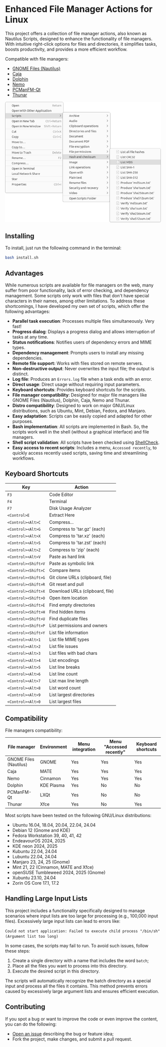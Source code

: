 # Enhanced File Manager Actions for Linux

This project offers a collection of file manager actions, also known as Nautilus Scripts, designed to enhance the functionality of file managers. With intuitive right-click options for files and directories, it simplifies tasks, boosts productivity, and provides a more efficient workflow.

Compatible with file managers:

- [GNOME Files (Nautilus)](https://gitlab.gnome.org/GNOME/nautilus)
- [Caja](https://github.com/mate-desktop/caja)
- [Dolphin](https://github.com/KDE/dolphin)
- [Nemo](https://github.com/linuxmint/nemo)
- [PCManFM-Qt](https://github.com/lxqt/pcmanfm-qt)
- [Thunar](https://gitlab.xfce.org/xfce/thunar)

![screenshot](.assets/screenshot.png)

## Installing

To install, just run the following command in the terminal:

```sh
bash install.sh
```

## Advantages

While numerous scripts are available for file managers on the web, many suffer from poor functionality, lack of error checking, and dependency management. Some scripts only work with files that don't have special characters in their names, among other limitations. To address these shortcomings, I have developed my own set of scripts, which offer the following advantages:

- **Parallel task execution**: Processes multiple files simultaneously. Very fast!
- **Progress dialog**: Displays a progress dialog and allows interruption of tasks at any time.
- **Status notifications**: Notifies users of dependency errors and MIME types.
- **Dependency management**: Prompts users to install any missing dependencies.
- **Remote file support:** Works with files stored on remote servers.
- **Non-destructive output**: Never overwrites the input file; the output is distinct.
- **Log file**: Produces an `Errors.log` file when a task ends with an error.
- **Direct usage**: Direct usage without requiring input parameters.
- **Keyboard shortcuts**: Provides keyboard shortcuts for the scripts.
- **File manager compatibility**: Designed for major file managers like GNOME Files (Nautilus), Dolphin, Caja, Nemo and Thunar.
- **Distro compatibility**: Designed to work on major GNU/Linux distributions, such as Ubuntu, Mint, Debian, Fedora, and Manjaro.
- **Easy adaptation**: Scripts can be easily copied and adapted for other purposes.
- **Bash implementation**: All scripts are implemented in Bash. So, the scripts work well in the shell (without a graphical interface) and file managers.
- **Shell script validation**: All scripts have been checked using [ShellCheck](https://github.com/koalaman/shellcheck).
- **Easy access to recent scripts**: Includes a menu, `Accessed recently`, to quickly access recently used scripts, saving time and streamlining workflows.

## Keyboard Shortcuts

| Key                 | Action                           |
| ------------------- | -------------------------------- |
| `F3`                | Code Editor                      |
| `F4`                | Terminal                         |
| `F7`                | Disk Usage Analyzer              |
| `<Control>E`        | Extract Here                     |
| `<Control><Alt>C`   | Compress...                      |
| `<Control><Alt>G`   | Compress to 'tar.gz' (each)      |
| `<Control><Alt>X`   | Compress to 'tar.xz' (each)      |
| `<Control><Alt>S`   | Compress to 'tar.zst' (each)     |
| `<Control><Alt>Z`   | Compress to 'zip' (each)         |
| `<Control><Alt>V`   | Paste as hard link               |
| `<Control><Shift>V` | Paste as symbolic link           |
| `<Control><Shift>C` | Compare items                    |
| `<Control><Shift>G` | Git clone URLs (clipboard, file) |
| `<Control><Shift>R` | Git reset and pull               |
| `<Control><Shift>X` | Download URLs (clipboard, file)  |
| `<Control><Shift>O` | Open item location               |
| `<Control><Shift>E` | Find empty directories           |
| `<Control><Shift>H` | Find hidden items                |
| `<Control><Shift>U` | Find duplicate files             |
| `<Control><Shift>P` | List permissions and owners      |
| `<Control><Shift>Y` | List file information            |
| `<Control><Alt>1`   | List file MIME types             |
| `<Control><Alt>2`   | List file issues                 |
| `<Control><Alt>3`   | List files with bad chars        |
| `<Control><Alt>4`   | List encodings                   |
| `<Control><Alt>5`   | List line breaks                 |
| `<Control><Alt>6`   | List line count                  |
| `<Control><Alt>7`   | List max line length             |
| `<Control><Alt>8`   | List word count                  |
| `<Control><Alt>9`   | List largest directories         |
| `<Control><Alt>0`   | List largest files               |

## Compatibility

File managers compatibility:

| File manager           | Environment | Menu integration | Menu "Accessed recently" | Keyboard shortcuts |
| ---------------------- | ----------- | ---------------- | ------------------------ | ------------------ |
| GNOME Files (Nautilus) | GNOME       | Yes              | Yes                      | Yes                |
| Caja                   | MATE        | Yes              | Yes                      | Yes                |
| Nemo                   | Cinnamon    | Yes              | Yes                      | Yes                |
| Dolphin                | KDE Plasma  | Yes              | No                       | No                 |
| PCManFM-Qt             | LXQt        | Yes              | No                       | No                 |
| Thunar                 | Xfce        | Yes              | No                       | Yes                |

Most scripts have been tested on the following GNU/Linux distributions:

- Ubuntu 16.04, 18.04, 20.04, 22.04, 24.04
- Debian 12 (Gnome and KDE)
- Fedora Workstation 39, 40, 41, 42
- EndeavourOS 2024, 2025
- KDE neon 2024, 2025
- Kubuntu 22.04, 24.04
- Lubuntu 22.04, 24.04
- Manjaro 23, 24, 25 (Gnome)
- Mint 21, 22 (Cinnamon, MATE and Xfce)
- openSUSE Tumbleweed 2024, 2025 (Gnome)
- Xubuntu 23.10, 24.04
- Zorin OS Core 17.1, 17.2

## Handling Large Input Lists

This project includes a functionality specifically designed to manage scenarios where input lists are too large for processing (e.g., 100,000 input files). Excessively large input lists can lead to errors like:

`Could not start application: Failed to execute child process "/bin/sh" (Argument list too long)`

In some cases, the scripts may fail to run. To avoid such issues, follow these steps:

1. Create a single directory with a name that includes the word `batch`;
2. Place all the files you want to process into this directory.
3. Execute the desired script in this directory.

The scripts will automatically recognize the batch directory as a special input and process all the files it contains. This method prevents errors caused by excessively large argument lists and ensures efficient execution.

## Contributing

If you spot a bug or want to improve the code or even improve the content, you can do the following:

- [Open an issue](https://github.com/cfgnunes/nautilus-scripts/issues/new)
  describing the bug or feature idea;
- Fork the project, make changes, and submit a pull request.
